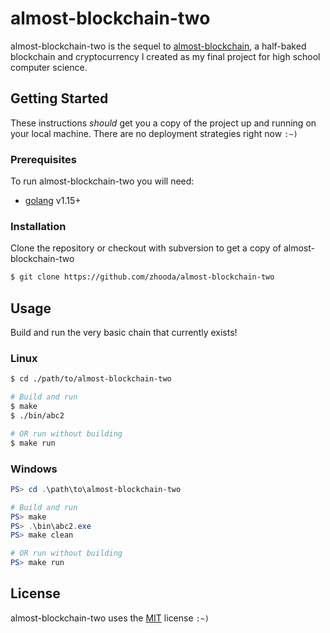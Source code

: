 # almost-blockchain-two

almost-blockchain-two is the sequel to [almost-blockchain](https://github.com/zhooda/almost-blockchain), a half-baked blockchain and cryptocurrency I created as my final project for high school computer science. 

## Getting Started

These instructions *should* get you a copy of the project up and running
on your local machine. There are no deployment strategies right now `:~)`

### Prerequisites

To run almost-blockchain-two you will need:

- [golang](https://golang.org/) v1.15+

### Installation

Clone the repository or checkout with subversion to get a copy of almost-blockchain-two

```bash
$ git clone https://github.com/zhooda/almost-blockchain-two
```

## Usage

Build and run the very basic chain that currently exists!

### Linux

```bash
$ cd ./path/to/almost-blockchain-two

# Build and run
$ make
$ ./bin/abc2

# OR run without building
$ make run
```

### Windows

```powershell
PS> cd .\path\to\almost-blockchain-two

# Build and run
PS> make
PS> .\bin\abc2.exe
PS> make clean

# OR run without building
PS> make run
```

## License
almost-blockchain-two uses the [MIT](https://choosealicense.com/licenses/mit/) license `:~)`
